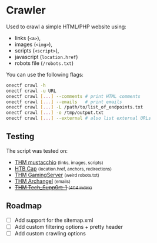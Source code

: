 # Crawler

Used to crawl a simple HTML/PHP website using:

* links (`<a>`),
* images (`<img>`), 
* scripts (`<script>`),
* javascript (`location.href`)
* robots file (`/robots.txt`)

You can use the following flags:

```bash
onectf crawl -h
onectf crawl -u URL
onectf crawl [...] --comments # print HTML comments
onectf crawl [...] --emails   # print emails
onectf crawl [...] -L /path/to/list_of_endpoints.txt
onectf crawl [...] -o /tmp/output.txt
onectf crawl [...] --external # also list external URLs
```

## Testing

The script was tested on:

* [THM mustacchio](https://tryhackme.com/room/mustacchio) <small>(links, images, scripts)</small>
* [HTB Cap](https://app.hackthebox.com/machines/Cap) <small>(location.href, anchors, redirections)</small>
* [THM GamingServer](https://tryhackme.com/room/gamingserver)  <small>(weird robots.txt)</small>
* [THM Archangel](https://tryhackme.com/r/room/archangel)  <small>(emails)</small>
* ~~[THM Tech_Supp0rt: 1](https://tryhackme.com/r/room/techsupp0rt1)  <small>(404 index)</small>~~

## Roadmap

* [ ] Add support for the sitemap.xml
* [ ] Add custom filtering options + pretty header
* [ ] Add custom crawling options